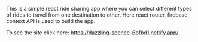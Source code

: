 This is a simple react ride sharing app where you can select different types of rides to travel from one destination to other.
Here react router, firebase, context API is used to build the app.

To see the site click here:
https://dazzling-spence-6bfbd1.netlify.app/